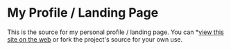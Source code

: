 # My Profile / Landing Page

This is the source for my personal profile / landing page. You can *[view this site on the web](http://patrickjtoy.com) or fork the project's source for your own use.